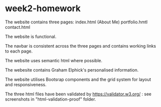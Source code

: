 # week2-homework

The website contains three pages:
    index.html (About Me)
    portfolio.hmtl
    contact.html

The website is functional.

The navbar is consistent across the three pages and contains working links to each page.

The website uses semantic html where possible.

The webesite contains Graham Elphick's personalised information.

The website utilises Bootsrap components and the grid system for layout and responsiveness.

The three html files have been validated by https://validator.w3.org/ : see screenshots in "html-validation-proof" folder.